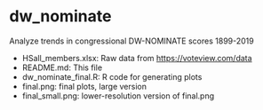 # dw_nominate
Analyze trends in congressional DW-NOMINATE scores 1899-2019

* HSall_members.xlsx: Raw data from https://voteview.com/data
* README.md: This file
* dw_nominate_final.R: R code for generating plots
* final.png: final plots, large version
* final_small.png: lower-resolution version of final.png
